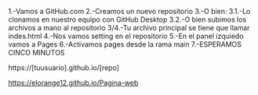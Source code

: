 1.-Vamos a GitHub.com
2.-Creamos un nuevo repositorio
3.-O bien:
    3.1.-Lo clonamos en nuestro equipo con GitHub Desktop
    3.2.-O bien subimos los archivos a mano al repositorio
3/4.-Tu archivo principal se tiene que llamar indes.html
4.-Nos vamos setting en el repositorio
5.-En el panel izquiedo vamos a Pages
6.-Activamos pages desde la rama main
7.-ESPERAMOS CINCO MINUTOS

https://[tuusuario].github.io/[repo]

https://elorange12.github.io/Pagina-web